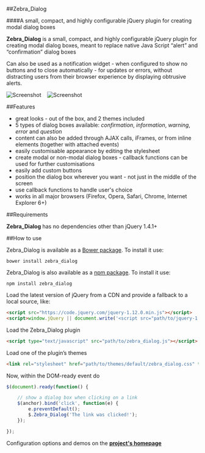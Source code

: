 ##Zebra_Dialog

####A small, compact, and highly configurable jQuery plugin for creating modal dialog boxes

**Zebra_Dialog** is a small, compact, and highly configurable jQuery plugin for creating modal dialog boxes, meant to replace native Java Script “alert” and “confirmation” dialog boxes

Can also be used as a notification widget - when configured to show no buttons and to close automatically - for updates or errors, without distracting users from their browser experience by displaying obtrusive alerts.

![Screenshot](https://raw.github.com/stefangabos/Zebra_Dialog/master/examples/screenshot.png)
&nbsp;&nbsp;
![Screenshot](https://raw.github.com/stefangabos/Zebra_Dialog/master/examples/screenshot-flat.png)

##Features

 - great looks - out of the box, and 2 themes included
 - 5 types of dialog boxes available: *confirmation*, *information*, *warning*, *error* and *question*
 - content can also be added through AJAX calls, iFrames, or from inline elements (together with attached events)
 - easily customisable appearance by editing the stylesheet
 - create modal or non-modal dialog boxes - callback functions can be used for further customisations
 - easily add custom buttons
 - position the dialog box wherever you want - not just in the middle of the screen
 - use callback functions to handle user's choice
 - works in all major browsers (Firefox, Opera, Safari, Chrome, Internet Explorer 6+)

##Requirements

**Zebra_Dialog** has no dependencies other than jQuery 1.4.1+

##How to use

Zebra_Dialog is available as a [Bower package](http://bower.io/). To install it use:

```
bower install zebra_dialog
```

Zebra_Dialog is also available as a [npm package](https://www.npmjs.com/package/zebra_dialog). To install it use:

```
npm install zebra_dialog
```

Load the latest version of jQuery from a CDN and provide a fallback to a local source, like:

```html
<script src="https://code.jquery.com/jquery-1.12.0.min.js"></script>
<script>window.jQuery || document.write('<script src="path/to/jquery-1.12.0.js"><\/script>')</script>
```

Load the Zebra_Dialog plugin

```html
<script type="text/javascript" src="path/to/zebra_dialog.js"></script>
```

Load one of the plugin’s themes

```html
<link rel="stylesheet" href="path/to/themes/default/zebra_dialog.css" type="text/css">
```

Now, within the DOM-ready event do

```javascript
$(document).ready(function() {

    // show a dialog box when clicking on a link
    $(anchor).bind('click', function(e) {
        e.preventDefault();
        $.Zebra_Dialog('The link was clicked!');
    });

});
```

Configuration options and demos on the **[project's homepage](http://stefangabos.ro/jquery/zebra-dialog/)**
